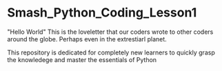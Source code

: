 # Smash_Python_Coding_Lesson1

"Hello World" This is the loveletter that our coders wrote to other coders around the globe. Perhaps even in the extrestiarl planet. 

This repository is dedicated for completely new learners to quickly grasp the knowledege and master the essentials of Python
